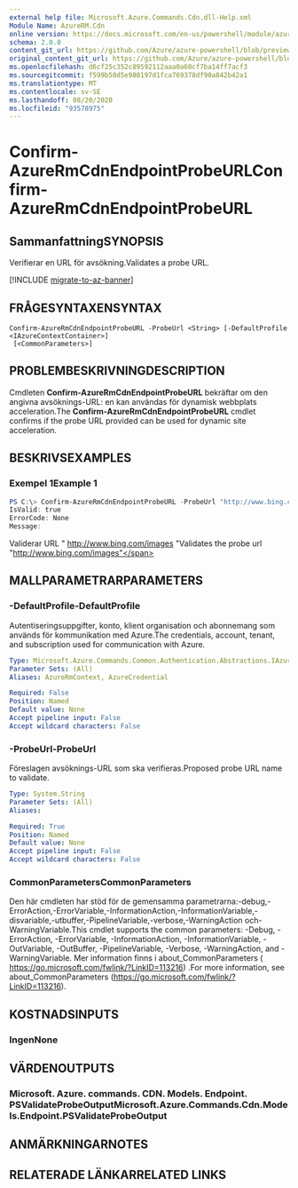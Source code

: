 ```yaml
---
external help file: Microsoft.Azure.Commands.Cdn.dll-Help.xml
Module Name: AzureRM.Cdn
online version: https://docs.microsoft.com/en-us/powershell/module/azurerm.cdn/confirm-azurermcdnendpointprobeurl
schema: 2.0.0
content_git_url: https://github.com/Azure/azure-powershell/blob/preview/src/ResourceManager/Cdn/Commands.Cdn/help/Confirm-AzureRmCdnEndpointProbeURL.md
original_content_git_url: https://github.com/Azure/azure-powershell/blob/preview/src/ResourceManager/Cdn/Commands.Cdn/help/Confirm-AzureRmCdnEndpointProbeURL.md
ms.openlocfilehash: d6cf25c352c89592112aaa0a60cf7ba14ff7acf3
ms.sourcegitcommit: f599b50d5e980197d1fca769378df90a842b42a1
ms.translationtype: MT
ms.contentlocale: sv-SE
ms.lasthandoff: 08/20/2020
ms.locfileid: "93578975"
---
```

# <span data-ttu-id="7d104-101">Confirm-AzureRmCdnEndpointProbeURL</span><span class="sxs-lookup"><span data-stu-id="7d104-101">Confirm-AzureRmCdnEndpointProbeURL</span></span>

## <span data-ttu-id="7d104-102">Sammanfattning</span><span class="sxs-lookup"><span data-stu-id="7d104-102">SYNOPSIS</span></span>
<span data-ttu-id="7d104-103">Verifierar en URL för avsökning.</span><span class="sxs-lookup"><span data-stu-id="7d104-103">Validates a probe URL.</span></span>

[!INCLUDE [migrate-to-az-banner](../../includes/migrate-to-az-banner.md)]

## <span data-ttu-id="7d104-104">FRÅGESYNTAXEN</span><span class="sxs-lookup"><span data-stu-id="7d104-104">SYNTAX</span></span>

```
Confirm-AzureRmCdnEndpointProbeURL -ProbeUrl <String> [-DefaultProfile <IAzureContextContainer>]
 [<CommonParameters>]
```

## <span data-ttu-id="7d104-105">PROBLEMBESKRIVNING</span><span class="sxs-lookup"><span data-stu-id="7d104-105">DESCRIPTION</span></span>
<span data-ttu-id="7d104-106">Cmdleten **Confirm-AzureRmCdnEndpointProbeURL** bekräftar om den angivna avsöknings-URL: en kan användas för dynamisk webbplats acceleration.</span><span class="sxs-lookup"><span data-stu-id="7d104-106">The **Confirm-AzureRmCdnEndpointProbeURL** cmdlet confirms if the probe URL provided can be used for dynamic site acceleration.</span></span>

## <span data-ttu-id="7d104-107">BESKRIVS</span><span class="sxs-lookup"><span data-stu-id="7d104-107">EXAMPLES</span></span>

### <span data-ttu-id="7d104-108">Exempel 1</span><span class="sxs-lookup"><span data-stu-id="7d104-108">Example 1</span></span>
```powershell
PS C:\> Confirm-AzureRmCdnEndpointProbeURL -ProbeUrl "http://www.bing.com/images"
IsValid: true
ErrorCode: None
Message:
```

<span data-ttu-id="7d104-109">Validerar URL " http://www.bing.com/images "</span><span class="sxs-lookup"><span data-stu-id="7d104-109">Validates the probe url "http://www.bing.com/images"</span></span>

## <span data-ttu-id="7d104-110">MALLPARAMETRAR</span><span class="sxs-lookup"><span data-stu-id="7d104-110">PARAMETERS</span></span>

### <span data-ttu-id="7d104-111">-DefaultProfile</span><span class="sxs-lookup"><span data-stu-id="7d104-111">-DefaultProfile</span></span>
<span data-ttu-id="7d104-112">Autentiseringsuppgifter, konto, klient organisation och abonnemang som används för kommunikation med Azure.</span><span class="sxs-lookup"><span data-stu-id="7d104-112">The credentials, account, tenant, and subscription used for communication with Azure.</span></span>

```yaml
Type: Microsoft.Azure.Commands.Common.Authentication.Abstractions.IAzureContextContainer
Parameter Sets: (All)
Aliases: AzureRmContext, AzureCredential

Required: False
Position: Named
Default value: None
Accept pipeline input: False
Accept wildcard characters: False
```

### <span data-ttu-id="7d104-113">-ProbeUrl</span><span class="sxs-lookup"><span data-stu-id="7d104-113">-ProbeUrl</span></span>
<span data-ttu-id="7d104-114">Föreslagen avsöknings-URL som ska verifieras.</span><span class="sxs-lookup"><span data-stu-id="7d104-114">Proposed probe URL name to validate.</span></span>

```yaml
Type: System.String
Parameter Sets: (All)
Aliases:

Required: True
Position: Named
Default value: None
Accept pipeline input: False
Accept wildcard characters: False
```

### <span data-ttu-id="7d104-115">CommonParameters</span><span class="sxs-lookup"><span data-stu-id="7d104-115">CommonParameters</span></span>
<span data-ttu-id="7d104-116">Den här cmdleten har stöd för de gemensamma parametrarna:-debug,-ErrorAction,-ErrorVariable,-InformationAction,-InformationVariable,-disvariable,-utbuffer,-PipelineVariable,-verbose,-WarningAction och-WarningVariable.</span><span class="sxs-lookup"><span data-stu-id="7d104-116">This cmdlet supports the common parameters: -Debug, -ErrorAction, -ErrorVariable, -InformationAction, -InformationVariable, -OutVariable, -OutBuffer, -PipelineVariable, -Verbose, -WarningAction, and -WarningVariable.</span></span> <span data-ttu-id="7d104-117">Mer information finns i about_CommonParameters ( https://go.microsoft.com/fwlink/?LinkID=113216) .</span><span class="sxs-lookup"><span data-stu-id="7d104-117">For more information, see about_CommonParameters (https://go.microsoft.com/fwlink/?LinkID=113216).</span></span>

## <span data-ttu-id="7d104-118">KOSTNADS</span><span class="sxs-lookup"><span data-stu-id="7d104-118">INPUTS</span></span>

### <span data-ttu-id="7d104-119">Ingen</span><span class="sxs-lookup"><span data-stu-id="7d104-119">None</span></span>

## <span data-ttu-id="7d104-120">VÄRDEN</span><span class="sxs-lookup"><span data-stu-id="7d104-120">OUTPUTS</span></span>

### <span data-ttu-id="7d104-121">Microsoft. Azure. commands. CDN. Models. Endpoint. PSValidateProbeOutput</span><span class="sxs-lookup"><span data-stu-id="7d104-121">Microsoft.Azure.Commands.Cdn.Models.Endpoint.PSValidateProbeOutput</span></span>

## <span data-ttu-id="7d104-122">ANMÄRKNINGAR</span><span class="sxs-lookup"><span data-stu-id="7d104-122">NOTES</span></span>

## <span data-ttu-id="7d104-123">RELATERADE LÄNKAR</span><span class="sxs-lookup"><span data-stu-id="7d104-123">RELATED LINKS</span></span>
